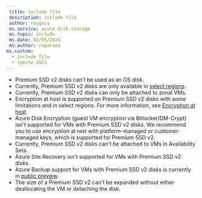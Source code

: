 ```yaml
---
 title: include file
 description: include file
 author: roygara
 ms.service: azure-disk-storage
 ms.topic: include
 ms.date: 02/05/2024
 ms.author: rogarana
ms.custom:
  - include file
  - ignite-2023
---
```

- Premium SSD v2 disks can't be used as an OS disk.
- Currently, Premium SSD v2 disks are only available in [select regions](#regional-availability).
- Currently, Premium SSD v2 disks can only be attached to zonal VMs.
- Encryption at host is supported on Premium SSD v2 disks with some limitations and in select regions. For more information, see [Encryption at host](/azure/virtual-machines/disk-encryption#restrictions-1).
- Azure Disk Encryption (guest VM encryption via Bitlocker/DM-Crypt) isn't supported for VMs with Premium SSD v2 disks. We recommend you to use encryption at rest with platform-managed or customer-managed keys, which is supported for Premium SSD v2. 
- Currently, Premium SSD v2 disks can't be attached to VMs in Availability Sets. 
- Azure Site Recovery isn't supported for VMs with Premium SSD v2 disks.
- Azure Backup support for VMs with Premium SSD v2 disks is currently in [public preview](/azure/backup/backup-support-matrix-iaas#vm-storage-support). 
- The size of a Premium SSD v2 can't be expanded without either deallocating the VM or detaching the disk.  
